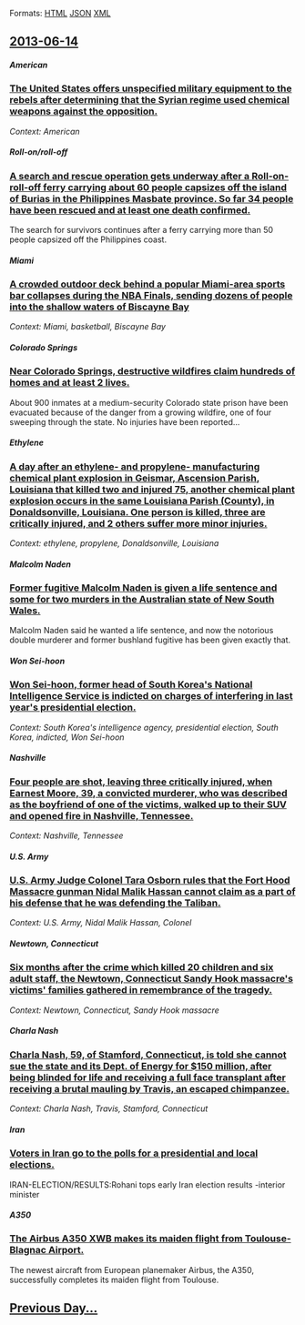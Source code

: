 
Formats: [HTML](2013/06/14/index.html)  [JSON](2013/06/14/index.json)  [XML](2013/06/14/index.xml)  

## [2013-06-14](/news/2013/06/14/index.md)

##### American
### [The United States offers unspecified military equipment to the rebels after determining that the Syrian regime used chemical weapons against the opposition. ](/news/2013/06/14/the-united-states-offers-unspecified-military-equipment-to-the-rebels-after-determining-that-the-syrian-regime-used-chemical-weapons-against.md)
_Context: American_

##### Roll-on/roll-off
### [A search and rescue operation gets underway after a Roll-on-roll-off ferry carrying about 60 people capsizes off the island of Burias in the Philippines Masbate province. So far 34 people have been rescued and at least one death confirmed. ](/news/2013/06/14/a-search-and-rescue-operation-gets-underway-after-a-roll-on-roll-off-ferry-carrying-about-60-people-capsizes-off-the-island-of-burias-in-the.md)
The search for survivors continues after a ferry carrying more than 50 people capsized off the Philippines coast.

##### Miami
### [A crowded outdoor deck behind a popular Miami-area sports bar collapses during the NBA Finals, sending dozens of people into the shallow waters of Biscayne Bay ](/news/2013/06/14/a-crowded-outdoor-deck-behind-a-popular-miami-area-sports-bar-collapses-during-the-nba-finals-sending-dozens-of-people-into-the-shallow-wat.md)
_Context: Miami, basketball, Biscayne Bay_

##### Colorado Springs
### [Near Colorado Springs, destructive wildfires claim hundreds of homes and at least 2 lives. ](/news/2013/06/14/near-colorado-springs-destructive-wildfires-claim-hundreds-of-homes-and-at-least-2-lives.md)
About 900 inmates at a medium-security Colorado state prison have been evacuated because of the danger from a growing wildfire, one of four sweeping through the state. No injuries have been reported...

##### Ethylene
### [A day after an ethylene- and propylene- manufacturing chemical plant explosion in Geismar, Ascension Parish, Louisiana that killed two and injured 75, another chemical plant explosion occurs in the same Louisiana Parish (County), in Donaldsonville, Louisiana. One person is killed, three are critically injured, and 2 others suffer more minor injuries. ](/news/2013/06/14/a-day-after-an-ethylene-and-propylene-manufacturing-chemical-plant-explosion-in-geismar-ascension-parish-louisiana-that-killed-two-and-i.md)
_Context: ethylene, propylene, Donaldsonville, Louisiana_

##### Malcolm Naden
### [Former fugitive Malcolm Naden is given a life sentence and some for two murders in the Australian state of New South Wales. ](/news/2013/06/14/former-fugitive-malcolm-naden-is-given-a-life-sentence-and-some-for-two-murders-in-the-australian-state-of-new-south-wales.md)
Malcolm Naden said he wanted a life sentence, and now the notorious double murderer and former bushland fugitive has been given exactly that.

##### Won Sei-hoon
### [Won Sei-hoon, former head of South Korea's National Intelligence Service is indicted on charges of interfering in last year's presidential election. ](/news/2013/06/14/won-sei-hoon-former-head-of-south-korea-s-national-intelligence-service-is-indicted-on-charges-of-interfering-in-last-year-s-presidential-e.md)
_Context: South Korea's intelligence agency, presidential election, South Korea, indicted, Won Sei-hoon_

##### Nashville
### [Four people are shot, leaving three critically injured, when Earnest Moore, 39, a convicted murderer, who was described as the boyfriend of one of the victims, walked up to their SUV and opened fire in Nashville, Tennessee. ](/news/2013/06/14/four-people-are-shot-leaving-three-critically-injured-when-earnest-moore-39-a-convicted-murderer-who-was-described-as-the-boyfriend-of.md)
_Context: Nashville, Tennessee_

##### U.S. Army
### [U.S. Army Judge Colonel Tara Osborn rules that the Fort Hood Massacre gunman Nidal Malik Hassan cannot claim as a part of his defense that he was defending the Taliban. ](/news/2013/06/14/u-s-army-judge-colonel-tara-osborn-rules-that-the-fort-hood-massacre-gunman-nidal-malik-hassan-cannot-claim-as-a-part-of-his-defense-that-h.md)
_Context: U.S. Army, Nidal Malik Hassan, Colonel_

##### Newtown, Connecticut
### [Six months after the crime which killed 20 children and six adult staff, the Newtown, Connecticut Sandy Hook massacre's victims' families gathered in remembrance of the tragedy. ](/news/2013/06/14/six-months-after-the-crime-which-killed-20-children-and-six-adult-staff-the-newtown-connecticut-sandy-hook-massacre-s-victims-families-ga.md)
_Context: Newtown, Connecticut, Sandy Hook massacre_

##### Charla Nash
### [Charla Nash, 59, of Stamford, Connecticut, is told she cannot sue the state and its Dept. of Energy for $150 million, after being blinded for life and receiving a full face transplant after receiving a brutal mauling by Travis, an escaped chimpanzee. ](/news/2013/06/14/charla-nash-59-of-stamford-connecticut-is-told-she-cannot-sue-the-state-and-its-dept-of-energy-for-150-million-after-being-blinded-fo.md)
_Context: Charla Nash, Travis, Stamford, Connecticut_

##### Iran
### [Voters in Iran go to the polls for a presidential and local elections. ](/news/2013/06/14/voters-in-iran-go-to-the-polls-for-a-presidential-and-local-elections.md)
IRAN-ELECTION/RESULTS:Rohani tops early Iran election results -interior minister

##### A350
### [The Airbus A350 XWB makes its maiden flight from Toulouse-Blagnac Airport. ](/news/2013/06/14/the-airbus-a350-xwb-makes-its-maiden-flight-from-toulouse-blagnac-airport.md)
The newest aircraft from European planemaker Airbus, the A350, successfully completes its maiden flight from Toulouse.

## [Previous Day...](/news/2013/06/13/index.md)

